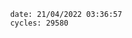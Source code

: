 

                date: 21/04/2022 03:36:57
                cycles: 29580

                         